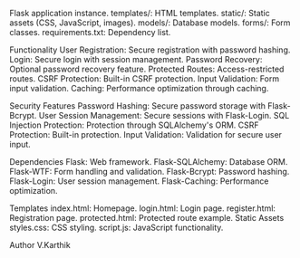 Flask application instance.
templates/: HTML templates.
static/: Static assets (CSS, JavaScript, images).
models/: Database models.
forms/: Form classes.
requirements.txt: Dependency list.

Functionality
User Registration: Secure registration with password hashing.
Login: Secure login with session management.
Password Recovery: Optional password recovery feature.
Protected Routes: Access-restricted routes.
CSRF Protection: Built-in CSRF protection.
Input Validation: Form input validation.
Caching: Performance optimization through caching.

Security Features
Password Hashing: Secure password storage with Flask-Bcrypt.
User Session Management: Secure sessions with Flask-Login.
SQL Injection Protection: Protection through SQLAlchemy's ORM.
CSRF Protection: Built-in protection.
Input Validation: Validation for secure user input.

Dependencies
Flask: Web framework.
Flask-SQLAlchemy: Database ORM.
Flask-WTF: Form handling and validation.
Flask-Bcrypt: Password hashing.
Flask-Login: User session management.
Flask-Caching: Performance optimization.

Templates
index.html: Homepage.
login.html: Login page.
register.html: Registration page.
protected.html: Protected route example.
Static Assets
styles.css: CSS styling.
script.js: JavaScript functionality.

Author 
V.Karthik